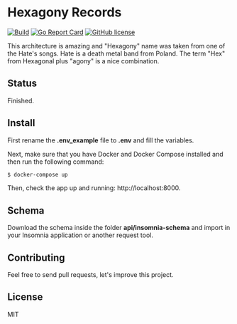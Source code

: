 # Hexagony Records

[![Build](https://github.com/cyruzin/hexagony/workflows/Build/badge.svg)](https://github.com/cyruzin/hexagony/actions?query=workflow%3ABuild+branch%3Amaster) [![Go Report Card](https://goreportcard.com/badge/github.com/cyruzin/hexagony)](https://goreportcard.com/report/github.com/cyruzin/hexagony) [![GitHub license](https://img.shields.io/github/license/Naereen/StrapDown.js.svg)](https://github.com/Naereen/StrapDown.js/blob/master/LICENSE)

This architecture is amazing and "Hexagony" name was taken from one of the Hate's songs. Hate is a death metal band from Poland. The term "Hex" from Hexagonal plus "agony" is a nice combination.

## Status

Finished.

## Install

First rename the **.env_example** file to **.env** and fill the variables.

Next, make sure that you have Docker and Docker Compose installed and then run the following command:

```sh
$ docker-compose up
```

Then, check the app up and running: http://localhost:8000.

## Schema

Download the schema inside the folder **api/insomnia-schema** and import in your Insomnia application or another request tool.

## Contributing

Feel free to send pull requests, let's improve this project.

## License

MIT